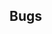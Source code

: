 ## Bugs
<!--* regular for loop (for i = 0; i < n; i++) doesn't work at all, error unexpected "{"-->
<!--* print sizeof void (0) as Array: result is still array, not number-->